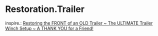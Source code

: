 # Restoration.Trailer
inspire.: [Restoring the FRONT of an OLD Trailer ~ The ULTIMATE Trailer Winch Setup ~ A THANK YOU for a Friend!](https://youtu.be/EJc0MYWk6w4)
